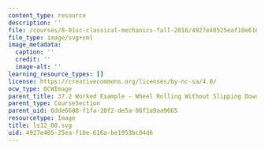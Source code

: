 ```yaml
---
content_type: resource
description: ''
file: /courses/8-01sc-classical-mechanics-fall-2016/4927e40525eaf10e616abe1953bc04d6_ls12_08.svg
file_type: image/svg+xml
image_metadata:
  caption: ''
  credit: ''
  image-alt: ''
learning_resource_types: []
license: https://creativecommons.org/licenses/by-nc-sa/4.0/
ocw_type: OCWImage
parent_title: 37.2 Worked Example - Wheel Rolling Without Slipping Down Inclined Plane
parent_type: CourseSection
parent_uid: 6dde6688-f1fa-20f2-de5a-06f1a9aa9665
resourcetype: Image
title: ls12_08.svg
uid: 4927e405-25ea-f10e-616a-be1953bc04d6
---
```

